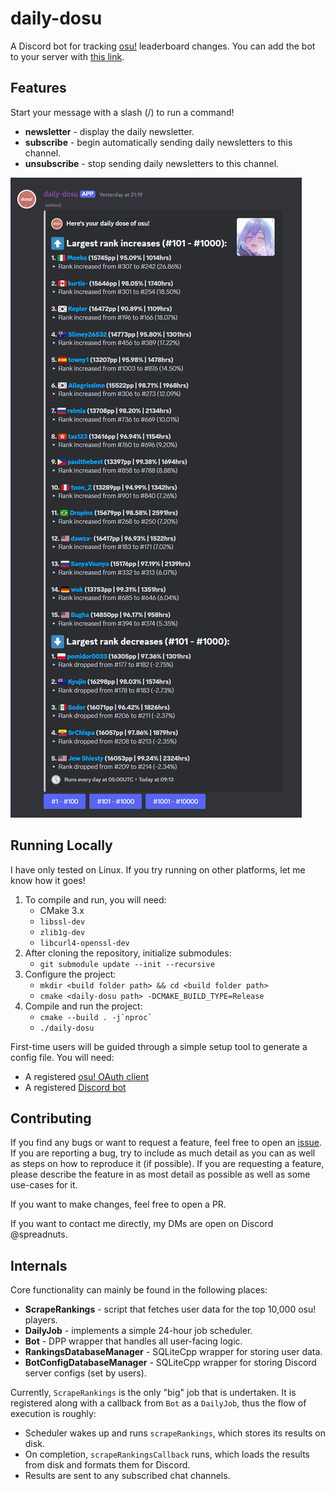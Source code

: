 # daily-dosu

A Discord bot for tracking [osu!](https://osu.ppy.sh) leaderboard changes. You can add the bot to your server with [this link](https://discord.com/oauth2/authorize?client_id=1109638103485907094).

## Features

Start your message with a slash (/) to run a command!

- **newsletter** - display the daily newsletter.
- **subscribe** - begin automatically sending daily newsletters to this channel.
- **unsubscribe** - stop sending daily newsletters to this channel.

![](media/newsletter_example.png)

## Running Locally

I have only tested on Linux. If you try running on other platforms, let me know how it goes!

1. To compile and run, you will need:
    - CMake 3.x
    - `libssl-dev`
    - `zlib1g-dev`
    - `libcurl4-openssl-dev`
2. After cloning the repository, initialize submodules:
    - `git submodule update --init --recursive`
3. Configure the project:
    - `mkdir <build folder path> && cd <build folder path>`
    - `cmake <daily-dosu path> -DCMAKE_BUILD_TYPE=Release`
4. Compile and run the project:
    - `` cmake --build . -j`nproc` ``
    - `./daily-dosu`


First-time users will be guided through a simple setup tool to generate a config file. You will need:
- A registered [osu! OAuth client](https://osu.ppy.sh/home/account/edit)
- A registered [Discord bot](https://discord.com/developers/applications)

## Contributing
If you find any bugs or want to request a feature, feel free to open an [issue](https://github.com/mbalsdon/daily-dosu/issues). If you are reporting a bug, try to include as much detail as you can as well as steps on how to reproduce it (if possible). If you are requesting a feature, please describe the feature in as most detail as possible as well as some use-cases for it.

If you want to make changes, feel free to open a PR.

If you want to contact me directly, my DMs are open on Discord @spreadnuts.

## Internals

Core functionality can mainly be found in the following places:
- **ScrapeRankings** - script that fetches user data for the top 10,000 osu! players.
- **DailyJob** - implements a simple 24-hour job scheduler.
- **Bot** - DPP wrapper that handles all user-facing logic.
- **RankingsDatabaseManager** - SQLiteCpp wrapper for storing user data.
- **BotConfigDatabaseManager** - SQLiteCpp wrapper for storing Discord server configs (set by users).

Currently, `ScrapeRankings` is the only "big" job that is undertaken. It is registered along with a callback from `Bot` as a `DailyJob`, thus the flow of execution is roughly:
- Scheduler wakes up and runs `scrapeRankings`, which stores its results on disk.
- On completion, `scrapeRankingsCallback` runs, which loads the results from disk and formats them for Discord.
- Results are sent to any subscribed chat channels.
